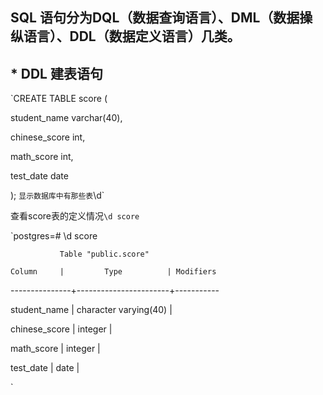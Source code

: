 ## SQL 语句分为DQL（数据查询语言）、DML（数据操纵语言）、DDL（数据定义语言）几类。

## * DDL 建表语句

`CREATE TABLE score (

  student_name varchar(40),
  
  chinese_score int,
  
  math_score int,
  
  test_date date
  
);
`
显示数据库中有那些表 `\d`

查看score表的定义情况`\d score`

`postgres=# \d score

               Table "public.score"
               
    Column     |         Type          | Modifiers 
    
---------------+-----------------------+-----------

 student_name  | character varying(40) | 
 
 chinese_score | integer               | 
 
 math_score    | integer               | 
 
 test_date     | date                  | 
 
`
